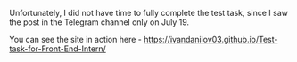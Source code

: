 Unfortunately, I did not have time to fully complete the test task, since I saw the post in the Telegram channel only on July 19.

You can see the site in action here -  https://ivandanilov03.github.io/Test-task-for-Front-End-Intern/
